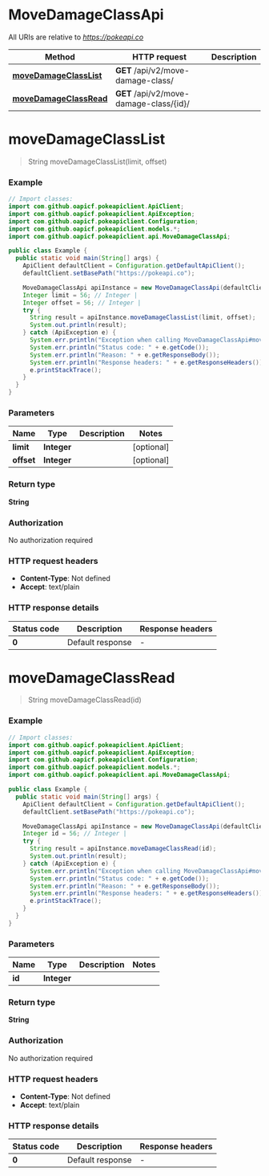 # MoveDamageClassApi

All URIs are relative to *https://pokeapi.co*

| Method | HTTP request | Description |
|------------- | ------------- | -------------|
| [**moveDamageClassList**](MoveDamageClassApi.md#moveDamageClassList) | **GET** /api/v2/move-damage-class/ |  |
| [**moveDamageClassRead**](MoveDamageClassApi.md#moveDamageClassRead) | **GET** /api/v2/move-damage-class/{id}/ |  |


<a id="moveDamageClassList"></a>
# **moveDamageClassList**
> String moveDamageClassList(limit, offset)



### Example
```java
// Import classes:
import com.github.oapicf.pokeapiclient.ApiClient;
import com.github.oapicf.pokeapiclient.ApiException;
import com.github.oapicf.pokeapiclient.Configuration;
import com.github.oapicf.pokeapiclient.models.*;
import com.github.oapicf.pokeapiclient.api.MoveDamageClassApi;

public class Example {
  public static void main(String[] args) {
    ApiClient defaultClient = Configuration.getDefaultApiClient();
    defaultClient.setBasePath("https://pokeapi.co");

    MoveDamageClassApi apiInstance = new MoveDamageClassApi(defaultClient);
    Integer limit = 56; // Integer | 
    Integer offset = 56; // Integer | 
    try {
      String result = apiInstance.moveDamageClassList(limit, offset);
      System.out.println(result);
    } catch (ApiException e) {
      System.err.println("Exception when calling MoveDamageClassApi#moveDamageClassList");
      System.err.println("Status code: " + e.getCode());
      System.err.println("Reason: " + e.getResponseBody());
      System.err.println("Response headers: " + e.getResponseHeaders());
      e.printStackTrace();
    }
  }
}
```

### Parameters

| Name | Type | Description  | Notes |
|------------- | ------------- | ------------- | -------------|
| **limit** | **Integer**|  | [optional] |
| **offset** | **Integer**|  | [optional] |

### Return type

**String**

### Authorization

No authorization required

### HTTP request headers

 - **Content-Type**: Not defined
 - **Accept**: text/plain

### HTTP response details
| Status code | Description | Response headers |
|-------------|-------------|------------------|
| **0** | Default response |  -  |

<a id="moveDamageClassRead"></a>
# **moveDamageClassRead**
> String moveDamageClassRead(id)



### Example
```java
// Import classes:
import com.github.oapicf.pokeapiclient.ApiClient;
import com.github.oapicf.pokeapiclient.ApiException;
import com.github.oapicf.pokeapiclient.Configuration;
import com.github.oapicf.pokeapiclient.models.*;
import com.github.oapicf.pokeapiclient.api.MoveDamageClassApi;

public class Example {
  public static void main(String[] args) {
    ApiClient defaultClient = Configuration.getDefaultApiClient();
    defaultClient.setBasePath("https://pokeapi.co");

    MoveDamageClassApi apiInstance = new MoveDamageClassApi(defaultClient);
    Integer id = 56; // Integer | 
    try {
      String result = apiInstance.moveDamageClassRead(id);
      System.out.println(result);
    } catch (ApiException e) {
      System.err.println("Exception when calling MoveDamageClassApi#moveDamageClassRead");
      System.err.println("Status code: " + e.getCode());
      System.err.println("Reason: " + e.getResponseBody());
      System.err.println("Response headers: " + e.getResponseHeaders());
      e.printStackTrace();
    }
  }
}
```

### Parameters

| Name | Type | Description  | Notes |
|------------- | ------------- | ------------- | -------------|
| **id** | **Integer**|  | |

### Return type

**String**

### Authorization

No authorization required

### HTTP request headers

 - **Content-Type**: Not defined
 - **Accept**: text/plain

### HTTP response details
| Status code | Description | Response headers |
|-------------|-------------|------------------|
| **0** | Default response |  -  |

